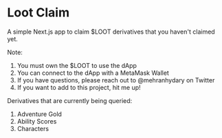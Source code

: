 # Loot Claim

A simple Next.js app to claim $LOOT derivatives that you haven't claimed yet.

Note:
1. You must own the $LOOT to use the dApp
2. You can connect to the dApp with a MetaMask Wallet
3. If you have questions, please reach out to @mehranhydary on Twitter
4. If you want to add to this project, hit me up!

Derivatives that are currently being queried: 
1. Adventure Gold
3. Ability Scores
4. Characters